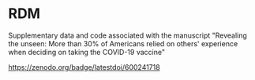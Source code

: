 # RDM
Supplementary data and code associated with the manuscript "Revealing the unseen: More than 30% of Americans relied on others' experience when deciding on taking the COVID-19 vaccine"

https://zenodo.org/badge/latestdoi/600241718
